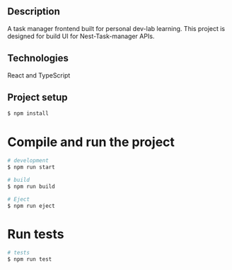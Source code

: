 ## Description
A task manager frontend built for personal dev-lab learning. This project is designed for build UI for Nest-Task-manager APIs.

## Technologies
React and TypeScript

## Project setup

```bash
$ npm install
```

# Compile and run the project

```bash
# development
$ npm run start

# build
$ npm run build

# Eject
$ npm run eject
```

# Run tests

```bash
# tests
$ npm run test
```